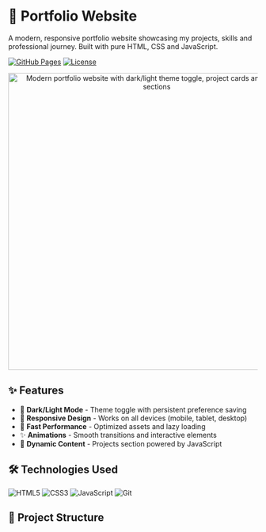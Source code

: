 # 🌟 Portfolio Website

A modern, responsive portfolio website showcasing my projects, skills and professional journey. Built with pure HTML, CSS and JavaScript.

[![GitHub Pages](https://img.shields.io/badge/View-Live%20Demo-brightgreen?style=for-the-badge)](https://ishanjoshi242.github.io/Portfolio/)
[![License](https://img.shields.io/badge/License-MIT-blue?style=for-the-badge)](LICENSE)

<div align="center">
  <img src="https://placehold.co/1920x1080?text=Portfolio+Screenshot" alt="Modern portfolio website with dark/light theme toggle, project cards and animated sections" width="600"/>
</div>

## ✨ Features

- 🎨 **Dark/Light Mode** - Theme toggle with persistent preference saving
- 📱 **Responsive Design** - Works on all devices (mobile, tablet, desktop)
- 🚀 **Fast Performance** - Optimized assets and lazy loading
- ✨ **Animations** - Smooth transitions and interactive elements
- 📝 **Dynamic Content** - Projects section powered by JavaScript

## 🛠️ Technologies Used

![HTML5](https://img.shields.io/badge/HTML5-E34F26?style=flat&logo=html5&logoColor=white)
![CSS3](https://img.shields.io/badge/CSS3-1572B6?style=flat&logo=css3&logoColor=white)
![JavaScript](https://img.shields.io/badge/JavaScript-F7DF1E?style=flat&logo=javascript&logoColor=black)
![Git](https://img.shields.io/badge/Git-F05032?style=flat&logo=git&logoColor=white)

## 🎯 Project Structure
